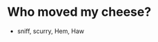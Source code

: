 # Who moved my cheese?

- sniff, scurry, Hem, Haw
<!--stackedit_data:
eyJoaXN0b3J5IjpbLTE3Nzg2MDc5MDldfQ==
-->